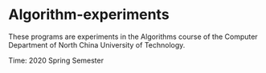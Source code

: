 # Algorithm-experiments
These programs are experiments in the Algorithms course of the Computer Department of North China University of Technology.

Time: 2020 Spring Semester
